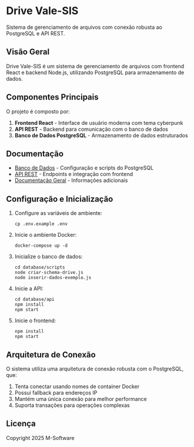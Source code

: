 # Drive Vale-SIS

Sistema de gerenciamento de arquivos com conexão robusta ao PostgreSQL e API REST.

## Visão Geral

Drive Vale-SIS é um sistema de gerenciamento de arquivos com frontend React e backend Node.js, utilizando PostgreSQL para armazenamento de dados.

## Componentes Principais

O projeto é composto por:

1. **Frontend React** - Interface de usuário moderna com tema cyberpunk
2. **API REST** - Backend para comunicação com o banco de dados
3. **Banco de Dados PostgreSQL** - Armazenamento de dados estruturados

## Documentação

- [Banco de Dados](./database/README.md) - Configuração e scripts do PostgreSQL
- [API REST](./database/api/README.md) - Endpoints e integração com frontend
- [Documentação Geral](./documentacao/README.md) - Informações adicionais

## Configuração e Inicialização

1. Configure as variáveis de ambiente:
   ```
   cp .env.example .env
   ```

2. Inicie o ambiente Docker:
   ```
   docker-compose up -d
   ```

3. Inicialize o banco de dados:
   ```
   cd database/scripts
   node criar-schema-drive.js
   node inserir-dados-exemplo.js
   ```

4. Inicie a API:
   ```
   cd database/api
   npm install
   npm start
   ```

5. Inicie o frontend:
   ```
   npm install
   npm start
   ```

## Arquitetura de Conexão

O sistema utiliza uma arquitetura de conexão robusta com o PostgreSQL, que:

1. Tenta conectar usando nomes de container Docker
2. Possui fallback para endereços IP
3. Mantém uma única conexão para melhor performance
4. Suporta transações para operações complexas

## Licença

Copyright 2025 M-Software
